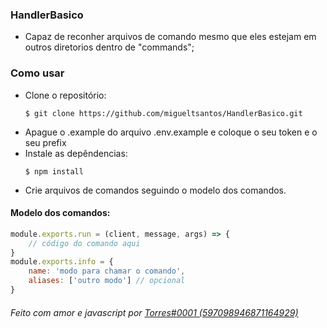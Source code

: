 ### HandlerBasico

- Capaz de reconher arquivos de comando mesmo que eles estejam em outros diretorios dentro de "commands";
### Como usar
- Clone o repositório:
    ``` 
    $ git clone https://github.com/migueltsantos/HandlerBasico.git
    ```
- Apague o .example do arquivo .env.example e coloque o seu token e o seu prefix
- Instale as depêndencias:
    ```
    $ npm install
    ```
- Crie arquivos de comandos seguindo o modelo dos comandos.
#### Modelo dos comandos:
```javascript
module.exports.run = (client, message, args) => {
    // código do comando aqui
}
module.exports.info = {
    name: 'modo para chamar o comando',
    aliases: ['outro modo'] // opcional
}
```
###### Feito com amor e javascript por [Torres#0001 (597098946871164929)](https://discordapp.com/users/505096421532368907 "Torres#0001 (505096421532368907)")
